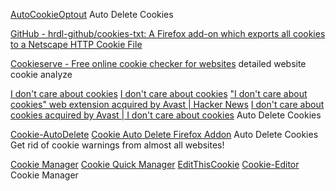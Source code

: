 
[AutoCookieOptout](https://github.com/CodyMcCodington/AutoCookieOptout)
Auto Delete Cookies

[GitHub - hrdl-github/cookies-txt: A Firefox add-on which exports all cookies to a Netscape HTTP Cookie File](https://github.com/hrdl-github/cookies-txt)

[Cookieserve - Free online cookie checker for websites](https://www.cookieserve.com/)
detailed website cookie analyze

[I don't care about cookies](https://www.i-dont-care-about-cookies.eu/)
[I don't care about cookies](https://microsoftedge.microsoft.com/addons/detail/i-dont-care-about-cookie/oholpbloipjbbhlhohaebmieiiieioal)
["I don't care about cookies" web extension acquired by Avast | Hacker News](https://news.ycombinator.com/item?id=32850799)
[I don't care about cookies acquired by Avast | I don't care about cookies](https://www.i-dont-care-about-cookies.eu/whats-new/acquisition/)
Auto Delete Cookies

[Cookie-AutoDelete](https://github.com/Cookie-AutoDelete/Cookie-AutoDelete)
[Cookie Auto Delete Firefox Addon](https://addons.mozilla.org/en-US/firefox/addon/cookie-autodelete)
Auto Delete Cookies
Get rid of cookie warnings from almost all websites!

[Cookie Manager](https://github.com/laktak/vanilla-chrome)
[Cookie Quick Manager](https://github.com/ysard/cookie-quick-manager)
[EditThisCookie](https://www.editthiscookie.com/)
[Cookie-Editor](https://cookie-editor.cgagnier.ca/)
Cookie Manager
